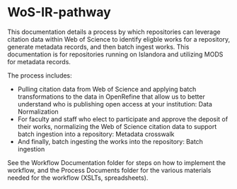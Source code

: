 # WoS-IR-pathway

This documentation details a process by which repositories can leverage citation data within Web of Science to identify eligble works for a repository, generate metadata records, and then batch ingest works. This documentation is for repositories running on Islandora and utilizing MODS for metadata records. 

The process includes:

* Pulling citation data from Web of Science and applying batch transformations to the data in OpenRefine that allow us to better understand who is publishing open access at your institution: Data Normalization
* For faculty and staff who elect to participate and approve the deposit of their works, normalizing the Web of Science citation data to support batch ingestion into a repository: Metadata crosswalk
* And finally, batch ingesting the works into the repository: Batch ingestion

See the Workflow Documentation folder for steps on how to implement the workflow, and the Process Documents folder for the various materials needed for the workflow (XSLTs, spreadsheets).

